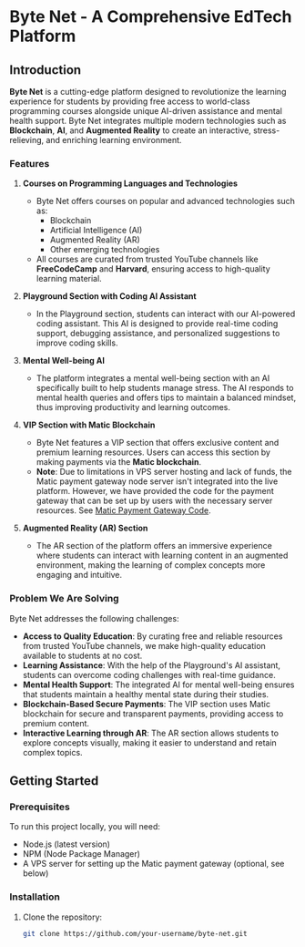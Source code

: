# Byte Net - A Comprehensive EdTech Platform

## Introduction

**Byte Net** is a cutting-edge platform designed to revolutionize the learning experience for students by providing free access to world-class programming courses alongside unique AI-driven assistance and mental health support. Byte Net integrates multiple modern technologies such as **Blockchain**, **AI**, and **Augmented Reality** to create an interactive, stress-relieving, and enriching learning environment.

### Features

1. **Courses on Programming Languages and Technologies**
   - Byte Net offers courses on popular and advanced technologies such as:
     - Blockchain
     - Artificial Intelligence (AI)
     - Augmented Reality (AR)
     - Other emerging technologies
   - All courses are curated from trusted YouTube channels like **FreeCodeCamp** and **Harvard**, ensuring access to high-quality learning material.

2. **Playground Section with Coding AI Assistant**
   - In the Playground section, students can interact with our AI-powered coding assistant. This AI is designed to provide real-time coding support, debugging assistance, and personalized suggestions to improve coding skills.

3. **Mental Well-being AI**
   - The platform integrates a mental well-being section with an AI specifically built to help students manage stress. The AI responds to mental health queries and offers tips to maintain a balanced mindset, thus improving productivity and learning outcomes.

4. **VIP Section with Matic Blockchain**
   - Byte Net features a VIP section that offers exclusive content and premium learning resources. Users can access this section by making payments via the **Matic blockchain**.
   - **Note**: Due to limitations in VPS server hosting and lack of funds, the Matic payment gateway node server isn't integrated into the live platform. However, we have provided the code for the payment gateway that can be set up by users with the necessary server resources. See [Matic Payment Gateway Code](#matic-payment-gateway).

5. **Augmented Reality (AR) Section**
   - The AR section of the platform offers an immersive experience where students can interact with learning content in an augmented environment, making the learning of complex concepts more engaging and intuitive.

### Problem We Are Solving

Byte Net addresses the following challenges:
- **Access to Quality Education**: By curating free and reliable resources from trusted YouTube channels, we make high-quality education available to students at no cost.
- **Learning Assistance**: With the help of the Playground's AI assistant, students can overcome coding challenges with real-time guidance.
- **Mental Health Support**: The integrated AI for mental well-being ensures that students maintain a healthy mental state during their studies.
- **Blockchain-Based Secure Payments**: The VIP section uses Matic blockchain for secure and transparent payments, providing access to premium content.
- **Interactive Learning through AR**: The AR section allows students to explore concepts visually, making it easier to understand and retain complex topics.

## Getting Started

### Prerequisites
To run this project locally, you will need:
- Node.js (latest version)
- NPM (Node Package Manager)
- A VPS server for setting up the Matic payment gateway (optional, see below)

### Installation

1. Clone the repository:
   ```bash
   git clone https://github.com/your-username/byte-net.git
